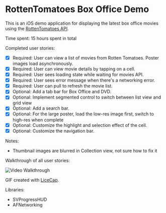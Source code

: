 # RottenTomatoes Box Office Demo


This is an iOS demo application for displaying the latest box office movies using the [RottenTomatoes API](http://www.rottentomatoes.com/). 

Time spent: 15 hours spent in total

Completed user stories:

* [x] Required: User can view a list of movies from Rotten Tomatoes. Poster images load asynchronously.
* [x] Required: User can view movie details by tapping on a cell.
* [x] Required: User sees loading state while waiting for movies API.
* [x] Required: User sees error message when there's a networking error.
* [x] Required: User can pull to refresh the movie list.
* [x] Optional: Add a tab bar for Box Office and DVD.
* [x] Optional: Implement segmented control to switch between list view and grid view 
* [x] Optional: Add a search bar.
* [x] Optional: For the large poster, load the low-res image first, switch to high-res when complete 
* [x] Optional: Customize the highlight and selection effect of the cell. 
* [x] Optional: Customize the navigation bar.

Notes:
- Thumbnail images are blurred in Collection view, not sure how to fix it 

Walkthrough of all user stories:

![Video Walkthrough](rotten_tomatoes.gif)

GIF created with [LiceCap](http://www.cockos.com/licecap/).

Libraries:
- SVProgressHUD
- AFNetworking 
